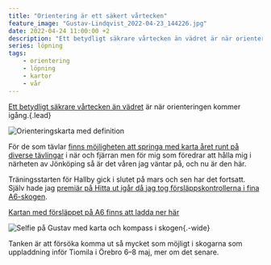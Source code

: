 ```yaml
---
title: "Orientering är ett säkert vårtecken"
feature_image: "Gustav-Lindqvist_2022-04-23_144226.jpg"
date: 2022-04-24 11:00:00 +2
description: "Ett betydligt säkrare vårtecken än vädret är när orienteringen kommer igång."
series: löpning
tags:
    - orientering
    - löpning
    - kartor
    - vår
---
```


[Ett betydligt säkrare vårtecken än vädret](https://gustavlindqvist.se/2022/04/06/aprilvader/) är när orienteringen kommer igång.{.lead}

![Orienteringskarta med definition](Gustav-Lindqvist_2022-03-29_215556.jpg)

För de som tävlar [finns möjligheten att springa med karta året runt på diverse tävlingar](https://eventor.orientering.se/Events) i när och fjärran men för mig som föredrar att hålla mig i närheten av Jönköping så är det våren jag väntar på, och nu är den här.

Träningsstarten för Hallby gick i slutet på mars och sen har det fortsatt. Själv hade jag [premiär på Hitta ut igår då jag tog försläppskontrollerna i fina A6-skogen](https://strava.app.link/yGDe6O10tp).

[Kartan med försläppet på A6 finns att ladda ner här](https://www.orientering.se/documents/2255/%C3%84ntligen_hittaut_2022-A6.pdf)

![Selfie på Gustav med karta och kompass i skogen](Gustav-Lindqvist_2022-04-23_142418.jpg){.-wide}

Tanken är att försöka komma ut så mycket som möjligt i skogarna som uppladdning inför Tiomila i Örebro 6–8 maj, mer om det senare.
